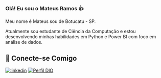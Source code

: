 ### Olá! Eu sou o Mateus Ramos 👍

Meu nome é Mateus sou de Botucatu - SP.

Atualmente sou estudante de Ciência da Computação e estou desenvolvendo minhas habilidades em Python e Power BI com foco em análise de dados.


## 🔗 Conecte-se Comigo

[![linkedin](https://img.shields.io/badge/linkedin-0A66C2?style=for-the-badge&logo=linkedin&logoColor=white)](https://www.linkedin.com/in/mateus-simoes-ramos/)
[![Perfil DIO](https://img.shields.io/badge/-Meu%20Perfil%20na%20DIO-000?style=for-the-badge)](https://web.dio.me/users/mateusramos_oficial?tab=skills)
